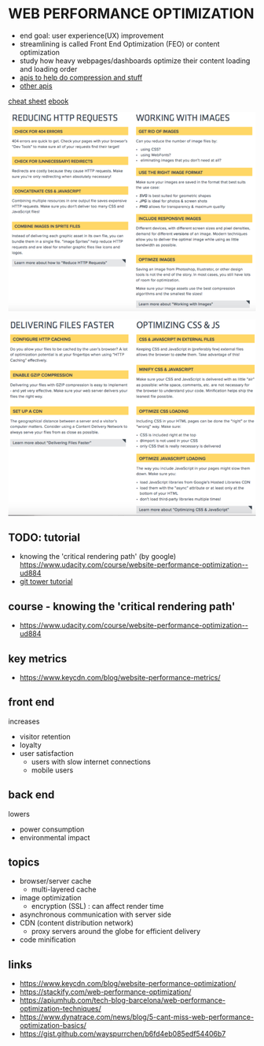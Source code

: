 # WEB PERFORMANCE OPTIMIZATION
- end goal: user experience(UX) improvement
- streamlining is called Front End Optimization (FEO) or content optimization
- study how heavy webpages/dashboards optimize their content loading and loading order
- [apis to help do compression and stuff](https://labstack.com/a)
- [other apis](https://www.quora.com/Whats-the-best-website-screenshot-capture-API-i-e-an-API-that-converts-a-URL-into-an-image-screenshot-of-the-web-page)

[cheat sheet](https://drive.google.com/open?id=1nkz0RgqzYVFzZhf6RXwH9LufDOZoGQn-)
[ebook](https://drive.google.com/file/d/1Q4xFuPrxATBPFF6CEiWWeyXE67Jbzrah/view?usp=sharing)

![git tower cheat sheet](./images/web-optimization-cheatsheet-01.png)

![git tower cheat sheet](./images/web-optimization-cheatsheet-02.png)

## TODO: tutorial
- knowing the 'critical rendering path' (by google) https://www.udacity.com/course/website-performance-optimization--ud884
- [git tower tutorial](https://www.git-tower.com/learn/website-optimization)

## course - knowing the 'critical rendering path'
- https://www.udacity.com/course/website-performance-optimization--ud884

## key metrics
- https://www.keycdn.com/blog/website-performance-metrics/

## front end
increases
- visitor retention
- loyalty
- user satisfaction
	- users with slow internet connections
	- mobile users

## back end
lowers
- power consumption
- environmental impact

## topics
- browser/server cache
	- multi-layered cache
- image optimization
	- encryption (SSL) : can affect render time
- asynchronous communication with server side
- CDN (content distribution network)
	- proxy servers around the globe for efficient delivery
- code minification

## links
- https://www.keycdn.com/blog/website-performance-optimization/
- https://stackify.com/web-performance-optimization/
- https://apiumhub.com/tech-blog-barcelona/web-performance-optimization-techniques/
- https://www.dynatrace.com/news/blog/5-cant-miss-web-performance-optimization-basics/
- https://gist.github.com/wayspurrchen/b6fd4eb085edf54406b7


